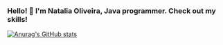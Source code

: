 ### Hello! 👋  I'm Natalia Oliveira, Java programmer. Check out my skills! 


[![Anurag's GitHub stats](https://github-readme-stats.vercel.app/api?username=nataliacolive)](https://github.com/nataliacolive/github-readme-stats)
